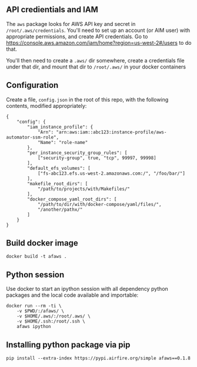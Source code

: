 ## API credientials and IAM

The `aws` package looks for AWS API key and secret in
`/root/.aws/credentials`.  You'll need to set up an account (or
AIM user) with appropriate permissions, and  create API credentials. Go to
https://console.aws.amazon.com/iam/home?region=us-west-2#/users to do that.

You'll then need to create a `.aws/` dir somewhere, create a credentials
file under that dir, and mount that dir to `/root/.aws/` in your docker
containers


## Configuration

Create a file, `config.json` in the root of this repo, with the following contents, modified appropriately:

```
{
    "config": {
        "iam_instance_profile": {
            "Arn": "arn:aws:iam::abc123:instance-profile/aws-automator-ssm-role",
            "Name": "role-name"
        },
        "per_instance_security_group_rules": [
            ["security-group", true, "tcp", 99997, 99998]
        ],
        "default_efs_volumes": [
            ["fs-abc123.efs.us-west-2.amazonaws.com:/", "/foo/bar/"]
        ],
        "makefile_root_dirs": [
            "/path/to/projects/with/Makefiles/"
        ],
        "docker_compose_yaml_root_dirs": [
            "/path/to/dir/with/docker-compose/yaml/files/",
            "/another/pathx/"
        ]
    }
}
```


## Build docker image

    docker build -t afaws .


## Python session

Use docker to start an ipython session with all dependency python packages
and the local code available and importable:

    docker run --rm -ti \
        -v $PWD/:/afaws/ \
        -v $HOME/.aws/:/root/.aws/ \
        -v $HOME/.ssh:/root/.ssh \
        afaws ipython


## Installing python package via pip

    pip install --extra-index https://pypi.airfire.org/simple afaws==0.1.8
